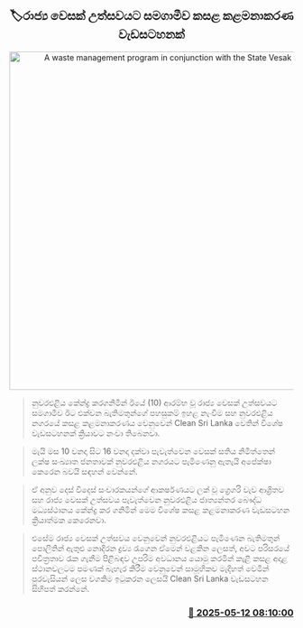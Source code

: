 <p align='center'><b><h2 align='center' title='A waste management program in conjunction with the State Vesak Festival'>🏷රාජ්‍ය වෙසක් උත්සවයට සමගාමීව කසළ කළමනාකරණ වැඩසටහනක්</h2></b></p>
<p align='center'><img src='https://helakuru.sgp1.cdn.digitaloceanspaces.com/esana/images/lib/nuwara-eliya-town-archived.jpg' width='600' alt='A waste management program in conjunction with the State Vesak Festival'></p>

> නුවරඑළිය කේන්ද්‍ර කරගනිමින් ඊයේ (10) ආරම්භ වූ රාජ්‍ය වෙසක් උත්සවයට සමගාමීව ඊට එක්වන බැතිමතුන්ගේ පහසුකම් ඉහළ නැංවීම සහ නුවරඑළිය නගරයේ කසළ කළමනාකරණය වෙනුවෙන් Clean Sri Lanka වෙතින් විශේෂ වැඩසටහනක් ක්‍රියාවට නංවා තිබෙනවා.

> මැයි මස 10 වනදා සිට 16 වනදා දක්වා පැවැත්වෙන වෙසක් සතිය නිමිත්තෙන් ලක්ෂ සංඛ්‍යාත ජනතාවක් නුවරඑළිය නගරයට පැමිණෙනු ඇතැයි අපේක්ෂා කෙරෙන බවයි සඳහන් වෙන්නේ.

> ඒ අනුව දෙස් විදෙස් සංචාරකයන්ගේ ආකර්ෂණයට ලක් වූ ග්‍රෙගරි වැව ආශ්‍රිතව සහ රාජ්‍ය වෙසක් උත්සවය පැවැත්වෙන නුවරඑළිය ජාත්‍යන්තර බෞද්ධ මධ්‍යස්ථානය කේන්ද්‍ර කර ගනිමින් මෙම විශේෂ කසළ කළමනාකරණ වැඩසටහන ක්‍රියාත්මක කෙරෙනවා.

> එසේම රාජ්‍ය වෙසක් උත්සවය වෙනුවෙන් නුවරඑළියට පැමිණෙන බැතිමතුන් පොලිතින් ඇතුළු නොදිරන ද්‍රව්‍ය රැගෙන ඒමෙන් වළකින ලෙසත්, අවට පරිසරයේ පවිත්‍රතාව රැක ගැනීම පිළිබඳව උපරිම අවධානය යොමු කරමින් කැළි කසළ අදාළ ස්ථානවලටම පමණක් බැහැර කිරීම වෙනුවෙන් සාමූහිකව මැදිහත් වෙමින් පුරවැසියන් ලෙස වගකිම ඉටුකරන ලෙසයි Clean Sri Lanka වැඩසටහන සිහිපත් කරන්නේ.



<h3 align='right'><a href='https://www.helakuru.lk/esana/p/110024/'>📅 2025-05-12 08:10:00</a></h3>
